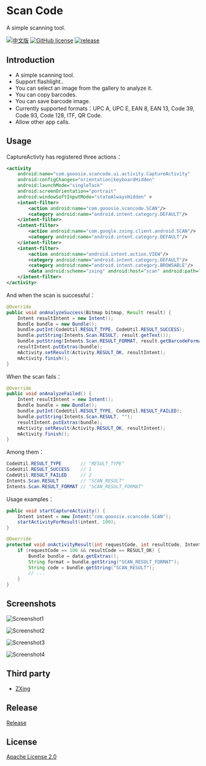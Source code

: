 # Scan Code

A simple scanning tool.

[![中文版](https://img.shields.io/badge/readme-%E4%B8%AD%E6%96%87%E7%89%88-brightgreen.svg?style=flat-square)](/README.md) [![GitHub license](https://img.shields.io/badge/license-Apache%202-blue.svg?style=flat-square)](/LICENSE) [![release](https://img.shields.io/github/release/gooosie/ScanCode.svg?style=flat-square)](https://github.com/gooosie/ScanCode/releases)

## Introduction

- A simple scanning tool.
- Support flashlight..
- You can select an image from the gallery to analyze it.
- You can copy barcodes.
- You can save barcode image.
- Currently supported formats：UPC A, UPC E, EAN 8, EAN 13, Code 39, Code 93, Code 128, ITF, QR Code.
- Allow other app calls.

## Usage

CaptureActivty has registered three actions：

```xml
<activity
    android:name="com.gooosie.scancode.ui.activity.CaptureActivity"
    android:configChanges="orientation|keyboardHidden"
    android:launchMode="singleTask"
    android:screenOrientation="portrait"
    android:windowSoftInputMode="stateAlwaysHidden" >
    <intent-filter>
        <action android:name="com.gooosie.scancode.SCAN"/>
        <category android:name="android.intent.category.DEFAULT"/>
    </intent-filter>
    <intent-filter>
        <action android:name="com.google.zxing.client.android.SCAN"/>
        <category android:name="android.intent.category.DEFAULT"/>
    </intent-filter>
    <intent-filter>
        <action android:name="android.intent.action.VIEW"/>
        <category android:name="android.intent.category.DEFAULT"/>
        <category android:name="android.intent.category.BROWSABLE"/>
        <data android:scheme="zxing" android:host="scan" android:path="/"/>
    </intent-filter>
</activity>
```

And when the scan is successful：

```java
@Override
public void onAnalyzeSuccess(Bitmap bitmap, Result result) {
    Intent resultIntent = new Intent();
    Bundle bundle = new Bundle();
    bundle.putInt(CodeUtil.RESULT_TYPE, CodeUtil.RESULT_SUCCESS);
    bundle.putString(Intents.Scan.RESULT, result.getText());
    bundle.putString(Intents.Scan.RESULT_FORMAT, result.getBarcodeFormat().name());
    resultIntent.putExtras(bundle);
    mActivity.setResult(Activity.RESULT_OK, resultIntent);
    mActivity.finish();
}
```

When the scan fails：

```java
@Override
public void onAnalyzeFailed() {
    Intent resultIntent = new Intent();
    Bundle bundle = new Bundle();
    bundle.putInt(CodeUtil.RESULT_TYPE, CodeUtil.RESULT_FAILED);
    bundle.putString(Intents.Scan.RESULT, "");
    resultIntent.putExtras(bundle);
    mActivity.setResult(Activity.RESULT_OK, resultIntent);
    mActivity.finish();
}
```

Among them：

```java
CodeUtil.RESULT_TYPE       // "RESULT_TYPE"
CodeUtil.RESULT_SUCCESS    // 1
CodeUtil.RESULT_FAILED     // 2
Intents.Scan.RESULT        // "SCAN_RESULT"
Intents.Scan.RESULT_FORMAT // "SCAN_RESULT_FORMAT"
```

Usage examples：

```java
public void startCaptureActivity() {
    Intent intent = new Intent("com.gooosie.scancode.SCAN");
    startActivityForResult(intent, 100);
}

@Override
protected void onActivityResult(int requestCode, int resultCode, Intent data) {
    if (requestCode == 100 && resultCode == RESULT_OK) {
        Bundle bundle = data.getExtras();
        String format = bundle.getString("SCAN_RESULT_FORMAT");
        String code = bundle.getString("SCAN_RESULT");   
        // ...
    }
}
```

## Screenshots

![Screenshot1](/docs/screenshot_1.png)

![Screenshot2](/docs/Screenshot_2.png)

![Screenshot3](/docs/screenshot_3.png)

![Screenshot4](/docs/screenshot_4.png)

## Third party

- [ZXing](https://github.com/zxing/zxing)

## Release

[Release](https://github.com/gooosie/ScanCode/releases)

## License

[Apache License 2.0](/LICENSE)